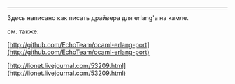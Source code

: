 * * * * *

Здесь написано как писать драйвера для erlang'а на камле.

см. также:

[http://github.com/EchoTeam/ocaml-erlang-port](http://github.com/EchoTeam/ocaml-erlang-port)

[http://lionet.livejournal.com/53209.html](http://lionet.livejournal.com/53209.html)

